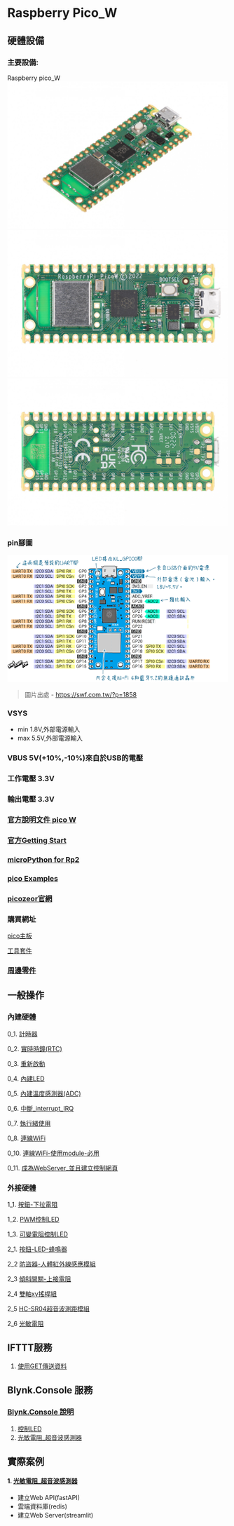 # Raspberry Pico_W
## 硬體設備
### 主要設備:
Raspberry pico_W
![Raspberry pico_W1](./images/pick_w1.jpeg)
![Raspberry pico_W2](./images/pick_w2.jpeg)
![Raspberry pico_W3](./images/pick_w3.jpeg)

### pin腳圖

![](./images/raspberry_pi_pico_w.png)

> 圖片出處 - https://swf.com.tw/?p=1858

### VSYS
- min 1.8V,外部電源輸入
- max 5.5V,外部電源輸入

### VBUS 5V(+10%,-10%)來自於USB的電壓

### 工作電壓 3.3V

### 輸出電壓 3.3V


### [官方說明文件 pico W](https://www.raspberrypi.com/documentation/microcontrollers/raspberry-pi-pico.html#raspberry-pi-pico-w19)

### [官方Getting Start](https://www.raspberrypi.com/documentation/microcontrollers/micropython.html)

### [microPython for Rp2](https://docs.micropython.org/en/latest/rp2/general.html)

### [pico Examples](https://github.com/raspberrypi/pico-micropython-examples/tree/master)

### [picozeor官網](https://picozero.readthedocs.io/en/latest/)

### 購買網址
[pico主板](https://piepie.com.tw/product/raspberry-pi-pico-wh?hilite=pico)

[工具套件](https://piepie.com.tw/product/gpio-game-console-starter-kit)
 
### [周邊零件](./周邊零件/README.md)

## 一般操作
### 內建硬體

0_1. [計時器](./一般操作/0_1計時器/)

0_2. [實時時鐘(RTC)](./一般操作/0_2實時時鐘(Real_Time_Clock))

0_3. [重新啟動](./一般操作/0_3重新啟動(WTD))

0_4. [內建LED](./一般操作/0_4內建LED)

0_5. [內建溫度感測器(ADC)](./一般操作/0_5內建溫度感測器(ADC))

0_6. [中斷_interrupt_IRQ](./一般操作/0_6中斷_interrupt_IRQ)

0_7. [執行緒使用](./一般操作/0_7執行緒使用)

0_8. [連線WiFi](./連線WiFi)

0_10. [連線WiFi-使用module-必用](,/連線WiFi/)

0_11. [成為WebServer_並且建立控制網頁](./當作WebServer/module方式)

### 外接硬體

1_1. [按鈕-下拉電阻](./一般操作/1_1_0按鈕和LED/)

1_2. [PWM控制LED](./一般操作/1_1_2_PWM控制LED)

1_3. [可變電阻控制LED](./一般操作/1_1_3_可變電阻控制LED)

2_1. [按鈕-LED-蜂鳴器](./一般操作/2_1按鈕_LED_蜂鳴器) 

2_2 [防盜器-人體紅外線感應模組](./一般操作/2_2防盜器)

2_3 [傾斜開關-上接電阻](./一般操作/2_3傾斜滾珠開關)

2_4 [雙軸xy搖桿組](./一般操作/2_4雙軸xy搖桿組)

2_5 [HC-SR04超音波測距模組](./一般操作/2_5超音波感測器)

2_6 [光敏電阻](./一般操作/2_6光敏電阻)

## IFTTT服務
1. [使用GET傳送資料](./使用IFTTT/)

## Blynk.Console 服務
### [Blynk.Console 說明](./使用Blynk_Console/)

1. [控制LED](./使用Blynk_Console/1控制LED/)
2. [光敏電阻_超音波感測器](./使用Blynk_Console/2光敏電阻_超音波感測器)



## 實際案例
#### 1. [光敏電阻_超音波感測器](./實際案例/光敏電阻_超音波感測器)
- 建立Web API(fastAPI)
- 雲端資料庫(redis)
- 建立Web Server(streamlit)



